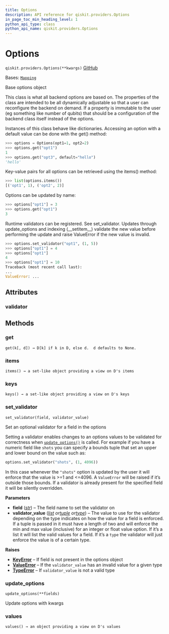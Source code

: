 ```yaml
---
title: Options
description: API reference for qiskit.providers.Options
in_page_toc_min_heading_level: 1
python_api_type: class
python_api_name: qiskit.providers.Options
---
```


# Options

<span id="qiskit.providers.Options" />

`qiskit.providers.Options(**kwargs)` [GitHub](https://github.com/qiskit/qiskit/tree/stable/1.0/qiskit/providers/options.py "view source code")

Bases: [`Mapping`](https://docs.python.org/3/library/collections.abc.html#collections.abc.Mapping "(in Python v3.12)")

Base options object

This class is what all backend options are based on. The properties of the class are intended to be all dynamically adjustable so that a user can reconfigure the backend on demand. If a property is immutable to the user (eg something like number of qubits) that should be a configuration of the backend class itself instead of the options.

Instances of this class behave like dictionaries. Accessing an option with a default value can be done with the get() method:

```python
>>> options = Options(opt1=1, opt2=2)
>>> options.get("opt1")
1
>>> options.get("opt3", default="hello")
'hello'
```

Key-value pairs for all options can be retrieved using the items() method:

```python
>>> list(options.items())
[('opt1', 1), ('opt2', 2)]
```

Options can be updated by name:

```python
>>> options["opt1"] = 3
>>> options.get("opt1")
3
```

Runtime validators can be registered. See set\_validator. Updates through update\_options and indexing (\_\_setitem\_\_) validate the new value before performing the update and raise ValueError if the new value is invalid.

```python
>>> options.set_validator("opt1", (1, 5))
>>> options["opt1"] = 4
>>> options["opt1"]
4
>>> options["opt1"] = 10  
Traceback (most recent call last):
...
ValueError: ...
```

## Attributes

<span id="qiskit.providers.Options.validator" />

### validator

## Methods

### get

<span id="qiskit.providers.Options.get" />

`get(k[, d]) → D[k] if k in D, else d.  d defaults to None.`

### items

<span id="qiskit.providers.Options.items" />

`items() → a set-like object providing a view on D's items`

### keys

<span id="qiskit.providers.Options.keys" />

`keys() → a set-like object providing a view on D's keys`

### set\_validator

<span id="qiskit.providers.Options.set_validator" />

`set_validator(field, validator_value)`

Set an optional validator for a field in the options

Setting a validator enables changes to an options values to be validated for correctness when [`update_options()`](#qiskit.providers.Options.update_options "qiskit.providers.Options.update_options") is called. For example if you have a numeric field like `shots` you can specify a bounds tuple that set an upper and lower bound on the value such as:

```python
options.set_validator("shots", (1, 4096))
```

In this case whenever the `"shots"` option is updated by the user it will enforce that the value is >=1 and \<=4096. A `ValueError` will be raised if it’s outside those bounds. If a validator is already present for the specified field it will be silently overridden.

**Parameters**

*   **field** ([*str*](https://docs.python.org/3/library/stdtypes.html#str "(in Python v3.12)")) – The field name to set the validator on
*   **validator\_value** ([*list*](https://docs.python.org/3/library/stdtypes.html#list "(in Python v3.12)")  *or*[*tuple*](https://docs.python.org/3/library/stdtypes.html#tuple "(in Python v3.12)")  *or*[*type*](https://docs.python.org/3/library/functions.html#type "(in Python v3.12)")) – The value to use for the validator depending on the type indicates on how the value for a field is enforced. If a tuple is passed in it must have a length of two and will enforce the min and max value (inclusive) for an integer or float value option. If it’s a list it will list the valid values for a field. If it’s a `type` the validator will just enforce the value is of a certain type.

**Raises**

*   [**KeyError**](https://docs.python.org/3/library/exceptions.html#KeyError "(in Python v3.12)") – If field is not present in the options object
*   [**ValueError**](https://docs.python.org/3/library/exceptions.html#ValueError "(in Python v3.12)") – If the `validator_value` has an invalid value for a given type
*   [**TypeError**](https://docs.python.org/3/library/exceptions.html#TypeError "(in Python v3.12)") – If `validator_value` is not a valid type

### update\_options

<span id="qiskit.providers.Options.update_options" />

`update_options(**fields)`

Update options with kwargs

### values

<span id="qiskit.providers.Options.values" />

`values() → an object providing a view on D's values`

